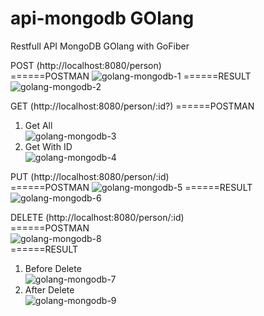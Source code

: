 # api-mongodb GOlang
Restfull API MongoDB GOlang with GoFiber

POST (http://localhost:8080/person)  
======POSTMAN
![golang-mongodb-1](https://user-images.githubusercontent.com/83685852/177965937-3deb2bda-8274-4de1-93bc-8916db7eca99.png)
======RESULT
![golang-mongodb-2](https://user-images.githubusercontent.com/83685852/177965969-f94d121a-3447-44ac-a013-2ebf33100202.png)  
  
GET (http://localhost:8080/person/:id?)
======POSTMAN
1. Get All  
![golang-mongodb-3](https://user-images.githubusercontent.com/83685852/177972335-254f62bf-3bdf-4e21-b7d0-c29b6872ee8b.png)
2. Get With ID  
![golang-mongodb-4](https://user-images.githubusercontent.com/83685852/177972468-ad2400ba-ae11-4b76-8413-23b48076ea6d.png)  
  
PUT (http://localhost:8080/person/:id)  
======POSTMAN
![golang-mongodb-5](https://user-images.githubusercontent.com/83685852/177969946-7cd8a6a1-71d8-4f1b-9828-f17bb2d96296.png)
======RESULT
![golang-mongodb-6](https://user-images.githubusercontent.com/83685852/177970338-a40c6c1d-9ac5-4a80-a377-0cc38fc0e63b.png)  
  
DELETE (http://localhost:8080/person/:id)  
======POSTMAN  
![golang-mongodb-8](https://user-images.githubusercontent.com/83685852/177975168-7e67ad8f-65e2-41bc-81e5-57efd114f16b.png)  
======RESULT  
1. Before Delete  
![golang-mongodb-7](https://user-images.githubusercontent.com/83685852/177975294-42d476cf-6e46-45f8-b4ac-33d82e509b0b.png)  
2. After Delete  
![golang-mongodb-9](https://user-images.githubusercontent.com/83685852/177975342-5144dfb7-a5e8-40ae-b50b-1618fb1d62e3.png)
